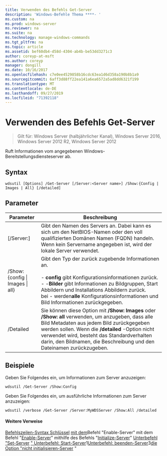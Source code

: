 ```yaml
---
title: Verwenden des Befehls Get-Server
description: 'Windows-Befehle Thema ****- '
ms.custom: na
ms.prod: windows-server
ms.reviewer: na
ms.suite: na
ms.technology: manage-windows-commands
ms.tgt_pltfrm: na
ms.topic: article
ms.assetid: bef60db4-d58d-4304-ab4b-be53dd3271c3
author: coreyp-at-msft
ms.author: coreyp
manager: dongill
ms.date: 10/16/2017
ms.openlocfilehash: c7e0ee4529858b16cdc63ea1d6d358a190b8b1a9
ms.sourcegitcommit: 6aff3d88ff22ea141a6ea6572a5ad8dd6321f199
ms.translationtype: MT
ms.contentlocale: de-DE
ms.lasthandoff: 09/27/2019
ms.locfileid: "71392118"
---
```

# <a name="using-the-get-server-command"></a>Verwenden des Befehls Get-Server

>Gilt für: Windows Server (halbjährlicher Kanal), Windows Server 2016, Windows Server 2012 R2, Windows Server 2012

Ruft Informationen vom angegebenen Windows-Bereitstellungsdiensteserver ab.
## <a name="syntax"></a>Syntax
```
wdsutil [Options] /Get-Server [/Server:<Server name>] /Show:{Config | Images | All} [/detailed]
```
## <a name="parameters"></a>Parameter
|Parameter|Beschreibung|
|-------|--------|
|[/Server:<Server name>]|Gibt den Namen des Servers an. Dabei kann es sich um den NetBIOS-Namen oder den voll qualifizierten Domänen Namen (FQDN) handeln. Wenn kein Servername angegeben ist, wird der lokale Server verwendet.|
|/Show: {config &#124; Images &#124; all}|Gibt den Typ der zurück zugebende Informationen an.<br /><br />-   **config** gibt Konfigurationsinformationen zurück.<br />-   -**Bilder** gibt Informationen zu Bildgruppen, Start Abbildern und Installations Abbildern zurück.<br />bei -    werden**alle** Konfigurationsinformationen und Bild Informationen zurückgegeben.|
|/Detailed|Sie können diese Option mit **/Show: Images** oder **/Show: all** verwenden, um anzugeben, dass alle Bild Metadaten aus jedem Bild zurückgegeben werden sollen. Wenn die **/detailed** -Option nicht verwendet wird, besteht das Standardverhalten darin, den Bildnamen, die Beschreibung und den Dateinamen zurückzugeben.|
## <a name="BKMK_examples"></a>Beispiele
Geben Sie Folgendes ein, um Informationen zum Server anzuzeigen:
```
wdsutil /Get-Server /Show:Config
```
Geben Sie Folgendes ein, um ausführliche Informationen zum Server anzuzeigen:
```
wdsutil /verbose /Get-Server /Server:MyWDSServer /Show:All /detailed
```
#### <a name="additional-references"></a>Weitere Verweise
[Befehlszeilen-Syntax Schlüssel](command-line-syntax-key.md)
[mit dem](using-the-disable-server-command.md)Befehl "Enable-Server" 
 mit dem Befehl "[Enable-Server](using-the-enable-server-command.md)" 
 mithilfe des Befehls "[Initialize-Server](using-the-initialize-server-command.md)" 
[Unterbefehl "Set-Server](subcommand-set-server.md)
[ " Unterbefehl: Start-Server](subcommand-start-server.md)1[Unterbefehl: beenden-Server](subcommand-stop-server.md)3[die Option "nicht initialisieren-Server](the-uninitialize-server-option.md) "
